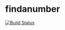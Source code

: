 # findanumber

[![Build Status](https://img.shields.io/travis/ChakirArdenne/findanumber/master.svg?style=flat-square)](https://travis-ci.org/ChakirArdenne/findanumber)
